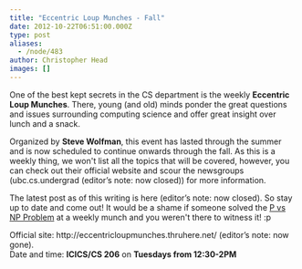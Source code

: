 ```yaml
---
title: "Eccentric Loup Munches - Fall"
date: 2012-10-22T06:51:00.000Z
type: post
aliases:
  - /node/483
author: Christopher Head
images: []
---
```


<div class="field field-name-body field-type-text-with-summary field-label-hidden"><div class="field-items"><div class="field-item even"><p>One of the best kept secrets in the CS department is the weekly <strong>Eccentric Loup Munches</strong>.  There, young (and old) minds ponder the great questions and issues surrounding computing science and offer great insight over lunch and a snack.</p>
<p>Organized by <strong>Steve Wolfman</strong>, this event has lasted through the summer and is now scheduled to continue onwards through the fall.  As this is a weekly thing, we won&apos;t list all the topics that will be covered, however, you can check out their official website and scour the newsgroups (ubc.cs.undergrad (editor&#x2019;s note: now closed)) for more information. </p>
<p>The latest post as of this writing is here (editor&#x2019;s note: now closed).  So stay up to date and come out!  It would be a shame if someone solved the <a href="https://www.claymath.org/millennium/P_vs_NP/">P vs NP Problem</a> at a weekly munch and you weren&apos;t there to witness it! :p</p>
<p>Official site: http://eccentricloupmunches.thruhere.net/ (editor&#x2019;s note: now gone).<br>
Date and time: <strong>ICICS/CS 206</strong> on <strong>Tuesdays from 12:30-2PM</strong></p>
</div></div></div>    <footer>
          </footer>

